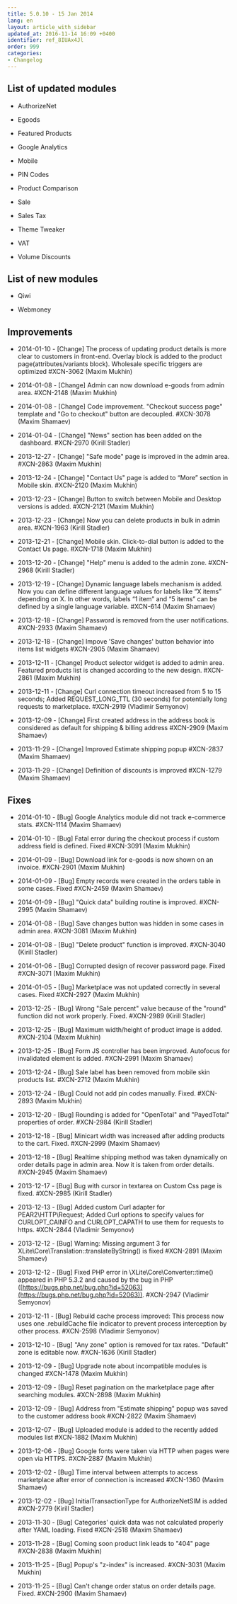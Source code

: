 ```yaml
---
title: 5.0.10 - 15 Jan 2014
lang: en
layout: article_with_sidebar
updated_at: 2016-11-14 16:09 +0400
identifier: ref_8IUAx4Jl
order: 999
categories:
- Changelog
---
```


## List of updated modules 

*   AuthorizeNet

*   Egoods

*   Featured Products

*   Google Analytics

*   Mobile

*   PIN Codes

*   Product Comparison

*   Sale

*   Sales Tax

*   Theme Tweaker

*   VAT

*   Volume Discounts

## List of new modules

*   Qiwi

*   Webmoney

## Improvements

*   2014-01-10 - [Change] The process of updating product details is more clear to customers in front-end. Overlay block is added to the product page(attributes/variants block). Wholesale specific triggers are optimized #XCN-3062 (Maxim Mukhin)

*   2014-01-08 - [Change] Admin can now download e-goods from admin area. #XCN-2148 (Maxim Mukhin)

*   2014-01-08 - [Change] Code improvement. "Checkout success page" template and "Go to checkout" button are decoupled. #XCN-3078 (Maxim Shamaev)

*   2014-01-04 - [Change] "News" section has been added on the  dashboard. #XCN-2970 (Kirill Stadler)

*   2013-12-27 - [Change] "Safe mode" page is improved in the admin area. #XCN-2863 (Maxim Mukhin)

*   2013-12-24 - [Change] "Contact Us" page is added to “More” section in Mobile skin. #XCN-2120 (Maxim Mukhin)

*   2013-12-23 - [Change] Button to switch between Mobile and Desktop versions is added. #XCN-2121 (Maxim Mukhin)

*   2013-12-23 - [Change] Now you can delete products in bulk in admin area. #XCN-1963 (Kirill Stadler)

*   2013-12-21 - [Change] Mobile skin. Click-to-dial button is added to the Contact Us page. #XCN-1718 (Maxim Mukhin)

*   2013-12-20 - [Change] "Help" menu is added to the admin zone. #XCN-2968 (Kirill Stadler)

*   2013-12-19 - [Change] Dynamic language labels mechanism is added. Now you can define different language values for labels like “X items” depending on X. In other words, labels “1 item” and “5 items” can be defined by a single language variable. #XCN-614 (Maxim Shamaev)

*   2013-12-18 - [Change] Password is removed from the user notifications. #XCN-2933 (Maxim Shamaev)

*   2013-12-18 - [Change] Impove 'Save changes' button behavior into items list widgets #XCN-2905 (Maxim Shamaev)

*   2013-12-11 - [Change] Product selector widget is added to admin area. Featured products list is changed according to the new design. #XCN-2861 (Maxim Mukhin)

*   2013-12-11 - [Change] Curl connection timeout increased from 5 to 15 seconds; Added REQUEST_LONG_TTL (30 seconds) for potentially long requests to marketplace. #XCN-2919 (Vladimir Semyonov)

*   2013-12-09 - [Change] First created address in the address book is considered as default for shipping & billing address #XCN-2909 (Maxim Shamaev)

*   2013-11-29 - [Change] Improved Estimate shipping popup #XCN-2837 (Maxim Shamaev)

*   2013-11-29 - [Change] Definition of discounts is improved #XCN-1279 (Maxim Shamaev)

## Fixes 

*   2014-01-10 - [Bug] Google Analytics module did not track e-commerce stats. #XCN-1114 (Maxim Shamaev)

*   2014-01-10 - [Bug] Fatal error during the checkout process if custom address field is defined. Fixed #XCN-3091 (Maxim Mukhin)

*   2014-01-09 - [Bug] Download link for e-goods is now shown on an invoice. #XCN-2901 (Maxim Mukhin)

*   2014-01-09 - [Bug] Empty records were created in the orders table in some cases. Fixed #XCN-2459 (Maxim Shamaev)

*   2014-01-09 - [Bug] "Quick data" building routine is improved. #XCN-2995 (Maxim Shamaev)

*   2014-01-08 - [Bug] Save changes button was hidden in some cases in admin area. #XCN-3081 (Maxim Mukhin)

*   2014-01-08 - [Bug] "Delete product" function is improved. #XCN-3040 (Kirill Stadler)

*   2014-01-06 - [Bug] Corrupted design of recover password page. Fixed #XCN-3071 (Maxim Mukhin)

*   2014-01-05 - [Bug] Marketplace was not updated correctly in several cases. Fixed #XCN-2927 (Maxim Mukhin)

*   2013-12-25 - [Bug] Wrong "Sale percent" value because of the "round" function did not work properly. Fixed. #XCN-2989 (Kirill Stadler)

*   2013-12-25 - [Bug] Maximum width/height of product image is added. #XCN-2104 (Maxim Mukhin)

*   2013-12-25 - [Bug] Form JS controller has been improved. Autofocus for invalidated element is added. #XCN-2991 (Maxim Shamaev)

*   2013-12-24 - [Bug] Sale label has been removed from mobile skin products list. #XCN-2712 (Maxim Mukhin)

*   2013-12-24 - [Bug] Could not add pin codes manually. Fixed. #XCN-2893 (Maxim Mukhin)

*   2013-12-20 - [Bug] Rounding is added for "OpenTotal" and "PayedTotal" properties of order. #XCN-2984 (Kirill Stadler)

*   2013-12-18 - [Bug] Minicart width was increased after adding products to the cart. Fixed. #XCN-2999 (Maxim Shamaev)

*   2013-12-18 - [Bug] Realtime shipping method was taken dynamically on order details page in admin area. Now it is taken from order details. #XCN-2945 (Maxim Shamaev)

*   2013-12-17 - [Bug] Bug with cursor in textarea on Custom Css page is fixed. #XCN-2985 (Kirill Stadler)

*   2013-12-13 - [Bug] Added custom Curl adapter for PEAR2\HTTP\Request; Added Curl options to specify values for CURLOPT_CAINFO and CURLOPT_CAPATH to use them for requests to https. #XCN-2844 (Vladimir Semyonov)

*   2013-12-12 - [Bug] Warning: Missing argument 3 for XLite\Core\Translation::translateByString() is fixed #XCN-2891 (Maxim Shamaev)

*   2013-12-12 - [Bug] Fixed PHP error in \XLite\Core\Converter::time() appeared in PHP 5.3.2 and caused by the bug in PHP ([https://bugs.php.net/bug.php?id=52063](https://bugs.php.net/bug.php?id=52063)). #XCN-2947 (Vladimir Semyonov)

*   2013-12-11 - [Bug] Rebuild cache process improved: This process now uses one .rebuildCache file indicator to prevent process interception by other process. #XCN-2598 (Vladimir Semyonov)

*   2013-12-10 - [Bug] "Any zone" option is removed for tax rates. "Default" zone is editable now. #XCN-1636 (Kirill Stadler)

*   2013-12-09 - [Bug] Upgrade note about incompatible modules is changed #XCN-1478 (Maxim Mukhin)

*   2013-12-09 - [Bug] Reset pagination on the marketplace page after searching modules. #XCN-2898 (Maxim Mukhin)

*   2013-12-09 - [Bug] Address from "Estimate shipping" popup was saved to the customer address book #XCN-2822 (Maxim Shamaev)

*   2013-12-07 - [Bug] Uploaded module is added to the recently added modules list #XCN-1882 (Maxim Mukhin)

*   2013-12-06 - [Bug] Google fonts were taken via HTTP when pages were open via HTTPS. #XCN-2887 (Maxim Mukhin)

*   2013-12-02 - [Bug] Time interval between attempts to access marketplace after error of connection is increased #XCN-1360 (Maxim Shamaev)

*   2013-12-02 - [Bug] InitialTransactionType for AuthorizeNetSIM is added #XCN-2779 (Kirill Stadler)

*   2013-11-30 - [Bug] Categories' quick data was not calculated properly after YAML loading. Fixed #XCN-2518 (Maxim Shamaev)

*   2013-11-28 - [Bug] Coming soon product link leads to "404" page #XCN-2838 (Maxim Mukhin)

*   2013-11-25 - [Bug] Popup's "z-index" is increased. #XCN-3031 (Maxim Mukhin)

*   2013-11-25 - [Bug] Can't change order status on order details page. Fixed. #XCN-2900 (Maxim Shamaev)
